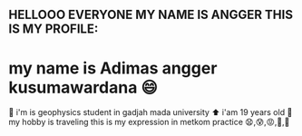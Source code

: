 ## HELLOOO EVERYONE MY NAME IS ANGGER THIS IS MY PROFILE:
# my name is Adimas angger kusumawardana :smile:
:green_heart: i'm is geophysics student in gadjah mada university 
:arrow_up: i'am 19 years old
:hammer: my hobby is traveling
this is my expression in metkom practice :anguished:,:cold_sweat:,:rage:,:triumph:,:imp:
